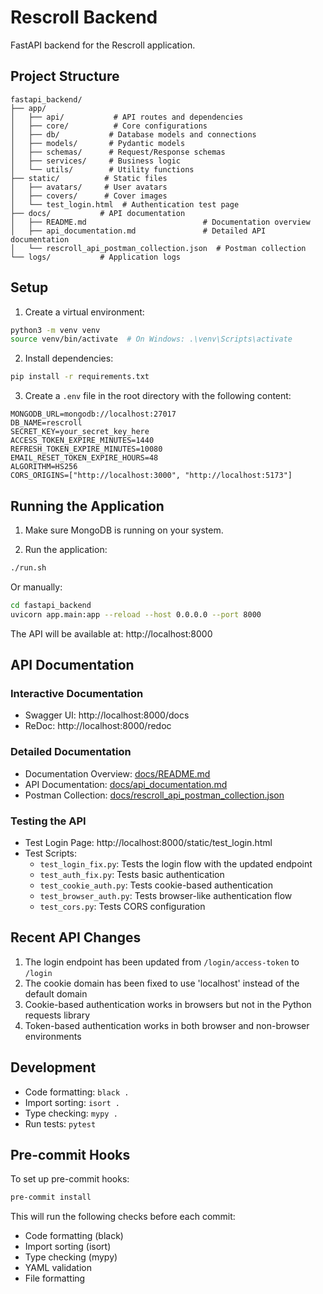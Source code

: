 # Rescroll Backend

FastAPI backend for the Rescroll application.

## Project Structure

```
fastapi_backend/
├── app/
│   ├── api/           # API routes and dependencies
│   ├── core/          # Core configurations
│   ├── db/           # Database models and connections
│   ├── models/       # Pydantic models
│   ├── schemas/      # Request/Response schemas
│   ├── services/     # Business logic
│   └── utils/        # Utility functions
├── static/          # Static files
│   ├── avatars/     # User avatars
│   ├── covers/      # Cover images
│   └── test_login.html  # Authentication test page
├── docs/           # API documentation
│   ├── README.md                          # Documentation overview
│   ├── api_documentation.md               # Detailed API documentation
│   └── rescroll_api_postman_collection.json  # Postman collection
└── logs/           # Application logs
```

## Setup

1. Create a virtual environment:
```bash
python3 -m venv venv
source venv/bin/activate  # On Windows: .\venv\Scripts\activate
```

2. Install dependencies:
```bash
pip install -r requirements.txt
```

3. Create a `.env` file in the root directory with the following content:
```env
MONGODB_URL=mongodb://localhost:27017
DB_NAME=rescroll
SECRET_KEY=your_secret_key_here
ACCESS_TOKEN_EXPIRE_MINUTES=1440
REFRESH_TOKEN_EXPIRE_MINUTES=10080
EMAIL_RESET_TOKEN_EXPIRE_HOURS=48
ALGORITHM=HS256
CORS_ORIGINS=["http://localhost:3000", "http://localhost:5173"]
```

## Running the Application

1. Make sure MongoDB is running on your system.

2. Run the application:
```bash
./run.sh
```

Or manually:
```bash
cd fastapi_backend
uvicorn app.main:app --reload --host 0.0.0.0 --port 8000
```

The API will be available at: http://localhost:8000

## API Documentation

### Interactive Documentation
- Swagger UI: http://localhost:8000/docs
- ReDoc: http://localhost:8000/redoc

### Detailed Documentation
- Documentation Overview: [docs/README.md](docs/README.md)
- API Documentation: [docs/api_documentation.md](docs/api_documentation.md)
- Postman Collection: [docs/rescroll_api_postman_collection.json](docs/rescroll_api_postman_collection.json)

### Testing the API
- Test Login Page: http://localhost:8000/static/test_login.html
- Test Scripts:
  - `test_login_fix.py`: Tests the login flow with the updated endpoint
  - `test_auth_fix.py`: Tests basic authentication
  - `test_cookie_auth.py`: Tests cookie-based authentication
  - `test_browser_auth.py`: Tests browser-like authentication flow
  - `test_cors.py`: Tests CORS configuration

## Recent API Changes

1. The login endpoint has been updated from `/login/access-token` to `/login`
2. The cookie domain has been fixed to use 'localhost' instead of the default domain
3. Cookie-based authentication works in browsers but not in the Python requests library
4. Token-based authentication works in both browser and non-browser environments

## Development

- Code formatting: `black .`
- Import sorting: `isort .`
- Type checking: `mypy .`
- Run tests: `pytest`

## Pre-commit Hooks

To set up pre-commit hooks:

```bash
pre-commit install
```

This will run the following checks before each commit:
- Code formatting (black)
- Import sorting (isort)
- Type checking (mypy)
- YAML validation
- File formatting
